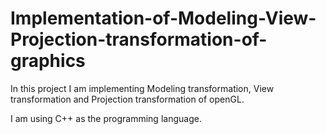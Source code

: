 # Implementation-of-Modeling-View-Projection-transformation-of-graphics
In this project I am implementing Modeling transformation, View transformation and Projection transformation of openGL.

I am using C++ as the programming language.
